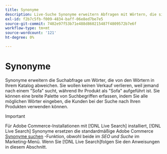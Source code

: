 ```yaml
---
title: Synonyme
description: Live-Suche Synonyme erweitern Abfragen mit Wörtern, die sich von denen in Ihrem Katalog unterscheiden.
exl-id: f2b7c5fb-f009-4834-baff-06e8ed7be7e5
source-git-commit: 7402e97f53b71e488d860215487f4809572b7e6f
workflow-type: tm+mt
source-wordcount: '121'
ht-degree: 0%

---
```


# Synonyme

Synonyme erweitern die Suchabfrage um Wörter, die von den Wörtern in Ihrem Katalog abweichen. Sie wollen keinen Verkauf verlieren, weil jemand nach einem &quot;Sofa&quot; sucht, während Ihr Produkt als &quot;Sofa&quot; aufgeführt ist. Sie können eine breite Palette von Suchbegriffen erfassen, indem Sie alle möglichen Wörter eingeben, die Kunden bei der Suche nach Ihren Produkten verwenden können.

>[!IMPORTANT]
>
>Für Adobe Commerce-Installationen mit [!DNL Live Search] installiert, [!DNL Live Search] Synonyme ersetzen die standardmäßige Adobe Commerce [Synonyme suchen](https://docs.magento.com/user-guide/marketing/search-synonyms.html) -Funktion, obwohl beide im *SEO und Suche* im Marketing-Menü. Wenn Sie [!DNL Live Search]folgen Sie den Anweisungen in diesem Abschnitt.
